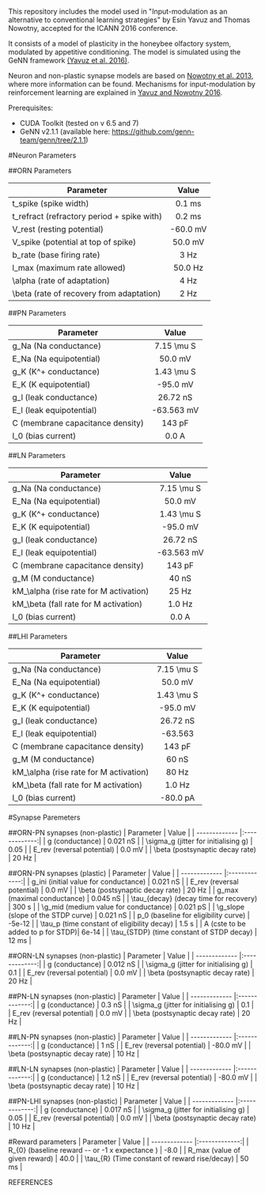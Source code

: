 This repository includes the model used in "Input-modulation as an alternative to conventional learning strategies" by Esin Yavuz and Thomas Nowotny, accepted for the ICANN 2016 conference.

It consists of a model of plasticity in the honeybee olfactory system, modulated by appetitive conditioning. 
The model is simulated using the GeNN framework [(Yavuz et al. 2016)][@Yavuzetal2016b].

Neuron and non-plastic synapse models are based on [Nowotny et al. 2013][@Nowotnyetal2013], 
where more information can be found. Mechanisms for input-modulation by reinforcement learning 
are explained in [Yavuz and Nowotny 2016][@Yavuzetal2016].


Prerequisites:
- CUDA Toolkit (tested on v 6.5 and 7)
- GeNN v2.1.1 (available here: https://github.com/genn-team/genn/tree/2.1.1)


#Neuron Parameters

##ORN Parameters 

| Parameter   |  Value  |
|-----|:------:| 
| t_spike (spike width) | 0.1 ms|
| t_refract (refractory period + spike with) | 0.2 ms | 
| V_rest (resting potential) |  -60.0 mV | 
| V_spike (potential at top of spike) |  50.0 mV |
| b_rate (base firing rate) | 3 Hz |
| l_max (maximum rate allowed) | 50.0 Hz |
| \alpha (rate of adaptation) | 4 Hz |
| \beta (rate of recovery from adaptation) | 2 Hz |

##PN Parameters

| Parameter   |  Value  |
|-----|:------:|
| g_Na (Na conductance) | 7.15 \mu S | 
| E_Na (Na equipotential) | 50.0 mV |
| g_K (K^+ conductance) | 1.43 \mu S |
| E_K (K equipotential) | -95.0 mV |
| g_l (leak conductance) | 26.72 nS |
| E_l (leak equipotential) |  -63.563 mV |
| C (membrane capacitance density) | 143 pF | 
| I_0 (bias current) | 0.0 A | 

##LN Parameters

| Parameter   |  Value  |
|-----|:------:|
| g_Na (Na conductance) | 7.15 \mu S | 
| E_Na (Na equipotential) | 50.0 mV |
| g_K (K^+ conductance) | 1.43 \mu S |
| E_K (K equipotential) | -95.0 mV |
| g_l (leak conductance) | 26.72 nS |
| E_l (leak equipotential) |  -63.563 mV |
| C (membrane capacitance density) | 143 pF | 
| g_M (M conductance) | 40 nS | 
| kM_\alpha (rise rate for M activation) | 25 Hz |
| kM_\beta (fall rate for M activation) | 1.0 Hz |
| I_0 (bias current) | 0.0 A | 

##LHI Parameters

| Parameter   |  Value  |
|-----|:------:|
| g_Na (Na conductance) | 7.15 \mu S | 
| E_Na (Na equipotential) | 50.0 mV |
| g_K (K^+ conductance) | 1.43 \mu S |
| E_K (K equipotential) | -95.0 mV |
| g_l (leak conductance) | 26.72 nS |
| E_l (leak equipotential) |  -63.563 |
| C (membrane capacitance density) | 143 pF | 
| g_M (M conductance) | 60 nS | 
| kM_\alpha (rise rate for M activation) | 80 Hz |
| kM_\beta (fall rate for M activation) | 1.0 Hz |
| I_0 (bias current) | -80.0 pA | 


#Synapse Paremeters

##ORN-PN synapses (non-plastic)
|       Parameter   |  Value  | 
| ------------- |:-------------:|
| g (conductance)    |  0.021 nS |
| \sigma_g (jitter for initialising g) | 0.05 |
| E_rev (reversal potential) | 0.0 mV |
| \beta (postsynaptic decay rate) | 20 Hz |

##ORN-PN synapses (plastic)
|       Parameter   |  Value  | 
| ------------- |:-------------:|
| g_ini (initial value for conductance)    |  0.021 nS |
| E_rev (reversal potential) | 0.0 mV |
| \beta (postsynaptic decay rate) | 20 Hz |
| g_max (maximal conductance) | 0.045 nS |
| \tau_{decay} (decay time for recovery) | 300 s |
| \g_mid (medium value for conductance)  |  0.021 pS |
| \g_slope (slope of the STDP curve)  |  0.021 nS |
| p_0 (baseline for eligibility curve) | -5e-12 |
| \tau_p (time constant of eligibility decay) | 1.5 s |
| A (cste to be added to p for STDP)| 6e-14 | 
| \tau_{STDP} (time constant of STDP decay) | 12 ms |

##ORN-LN synapses (non-plastic)
|       Parameter   |  Value  | 
| ------------- |:-------------:|
| g (conductance)    |  0.012 nS |
| \sigma_g (jitter for initialising g) | 0.1 |
| E_rev (reversal potential) | 0.0 mV |
| \beta (postsynaptic decay rate) | 20 Hz |
 
##PN-LN synapses (non-plastic)
|       Parameter   |  Value  | 
| ------------- |:-------------:|
| g (conductance)    |  0.3 nS |
| \sigma_g (jitter for initialising g) | 0.1 |
| E_rev (reversal potential) | 0.0 mV |
| \beta (postsynaptic decay rate) | 20 Hz |
 
##LN-PN synapses (non-plastic)
|       Parameter   |  Value  | 
| ------------- |:-------------:|
| g (conductance)    |  1 nS |
| E_rev (reversal potential) | -80.0 mV |
| \beta (postsynaptic decay rate) | 10 Hz |

##LN-LN synapses (non-plastic)
|       Parameter   |  Value  | 
| ------------- |:-------------:|
| g (conductance)    |  1.2 nS |
| E_rev (reversal potential) | -80.0 mV |
| \beta (postsynaptic decay rate) | 10 Hz |
  
##PN-LHI synapses (non-plastic)
|       Parameter   |  Value  | 
| ------------- |:-------------:|
| g (conductance)    |  0.017 nS |
| \sigma_g (jitter for initialising g) | 0.05 |
| E_rev (reversal potential) | 0.0 mV |
| \beta (postsynaptic decay rate) | 10 Hz |
   
#Reward parameters
|       Parameter   |  Value  | 
| ------------- |:-------------:|
| R_{0} (baseline reward -- or -1 x expectance ) | -8.0 |
| R_max (value of given reward) | 40.0 |
| \tau_{R} (Time constant of reward rise/decay) | 50 ms |

REFERENCES

[@Yavuzetal2016b]: http://dx.doi.org/10.1038%2Fsrep18854
"Yavuz, E., Turner, J. and Nowotny, T., 2016. 
GeNN: a code generation framework for accelerated brain simulations.
Scientific reports, 6."

[@Nowotnyetal2013]: http://dx.doi.org/10.1016/j.brainres.2013.05.038
"Nowotny, T., Stierle, J.S., Galizia, C.G. and Szyszka, P., 2013.
Data-driven honeybee antennal lobe model suggests how stimulus-onset asynchrony 
can aid odour segregation. Brain research, 1536, pp.119-134."

[@Yavuzetal2016]: http://sro.sussex.ac.uk/61572 
"Yavuz, E. and Nowotny, T., 2016.
Input-modulation as an alternative to conventional learning strategies. LNCS, in press."                                   

